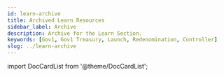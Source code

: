 ```yaml
---
id: learn-archive
title: Archived Learn Resources
sidebar_label: Archive
description: Archive for the Learn Section.
keywords: [Gov1, Gov1 Treasury, Launch, Redenomination, Controller]
slug: ../learn-archive
---
```


import DocCardList from '@theme/DocCardList';

<MessageBox message="This section contains archived pages. The content in them no longer applies to Polkadot but can
still be relevant for parachains and related projects." />

<!-- TODO: INDEX CARDS -->
